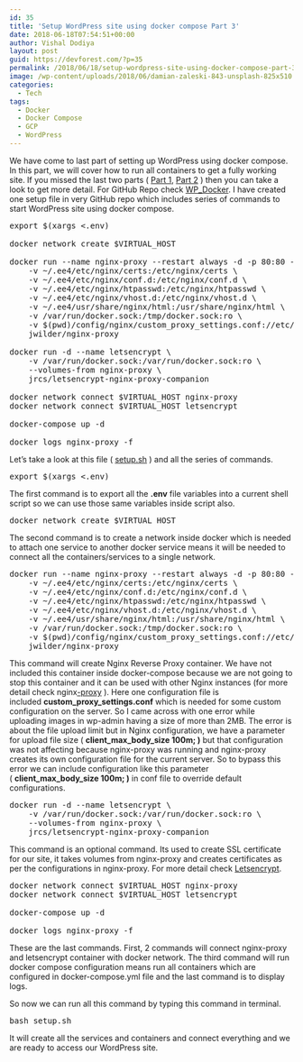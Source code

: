 ```yaml
---
id: 35
title: 'Setup WordPress site using docker compose Part 3'
date: 2018-06-18T07:54:51+00:00
author: Vishal Dodiya
layout: post
guid: https://devforest.com/?p=35
permalink: /2018/06/18/setup-wordpress-site-using-docker-compose-part-3/
image: /wp-content/uploads/2018/06/damian-zaleski-843-unsplash-825x510.jpg
categories:
  - Tech
tags:
  - Docker
  - Docker Compose
  - GCP
  - WordPress
---
```

We have come to last part of setting up WordPress using docker compose. In this part, we will cover how to run all containers to get a fully working site. If you missed the last two parts ( [Part 1](https://devforest.com/2018/06/06/setup-wordpress-site-using-docker-compose/), [Part 2](https://devforest.com/2018/06/17/setup-wordpress-site-using-docker-compose-part-2/) ) then you can take a look to get more detail. For GitHub Repo check [WP_Docker](https://github.com/vishaldodiya/WP_Docker). I have created one setup file in very GitHub repo which includes series of commands to start WordPress site using docker compose.

<pre>export $(xargs &lt;.env)

docker network create $VIRTUAL_HOST

docker run --name nginx-proxy --restart always -d -p 80:80 -p 443:443 \
    -v ~/.ee4/etc/nginx/certs:/etc/nginx/certs \
    -v ~/.ee4/etc/nginx/conf.d:/etc/nginx/conf.d \
    -v ~/.ee4/etc/nginx/htpasswd:/etc/nginx/htpasswd \
    -v ~/.ee4/etc/nginx/vhost.d:/etc/nginx/vhost.d \
    -v ~/.ee4/usr/share/nginx/html:/usr/share/nginx/html \
    -v /var/run/docker.sock:/tmp/docker.sock:ro \
    -v $(pwd)/config/nginx/custom_proxy_settings.conf://etc/nginx/conf.d/custom_proxy_settings.conf \
    jwilder/nginx-proxy

docker run -d --name letsencrypt \
    -v /var/run/docker.sock:/var/run/docker.sock:ro \
    --volumes-from nginx-proxy \
    jrcs/letsencrypt-nginx-proxy-companion

docker network connect $VIRTUAL_HOST nginx-proxy
docker network connect $VIRTUAL_HOST letsencrypt

docker-compose up -d

docker logs nginx-proxy -f</pre>

Let&#8217;s take a look at this file ( [setup.sh](https://github.com/vishaldodiya/WP_Docker/blob/master/setup.sh) ) and all the series of commands.

<pre>export $(xargs &lt;.env)</pre>

The first command is to export all the **.env** file variables into a current shell script so we can use those same variables inside script also.

<pre>docker network create $VIRTUAL_HOST</pre>

The second command is to create a network inside docker which is needed to attach one service to another docker service means it will be needed to connect all the containers/services to a single network.

<pre>docker run --name nginx-proxy --restart always -d -p 80:80 -p 443:443 \
    -v ~/.ee4/etc/nginx/certs:/etc/nginx/certs \
    -v ~/.ee4/etc/nginx/conf.d:/etc/nginx/conf.d \
    -v ~/.ee4/etc/nginx/htpasswd:/etc/nginx/htpasswd \
    -v ~/.ee4/etc/nginx/vhost.d:/etc/nginx/vhost.d \
    -v ~/.ee4/usr/share/nginx/html:/usr/share/nginx/html \
    -v /var/run/docker.sock:/tmp/docker.sock:ro \
    -v $(pwd)/config/nginx/custom_proxy_settings.conf://etc/nginx/conf.d/custom_proxy_settings.conf \
    jwilder/nginx-proxy</pre>

This command will create Nginx Reverse Proxy container. We have not included this container inside docker-compose because we are not going to stop this container and it can be used with other Nginx instances (for more detail check nginx[-proxy](https://github.com/jwilder/nginx-proxy) ). Here one configuration file is included **custom\_proxy\_settings.conf** which is needed for some custom configuration on the server. So I came across with one error while uploading images in wp-admin having a size of more than 2MB. The error is about the file upload limit but in Nginx configuration, we have a parameter for upload file size ( **client\_max\_body_size 100m; )** but that configuration was not affecting because nginx-proxy was running and nginx-proxy creates its own configuration file for the current server. So to bypass this error we can include configuration like this parameter ( **client\_max\_body_size 100m; )** in conf file to override default configurations.

<pre>docker run -d --name letsencrypt \
    -v /var/run/docker.sock:/var/run/docker.sock:ro \
    --volumes-from nginx-proxy \
    jrcs/letsencrypt-nginx-proxy-companion</pre>

This command is an optional command. Its used to create SSL certificate for our site, it takes volumes from nginx-proxy and creates certificates as per the configurations in nginx-proxy. For more detail check [Letsencrypt](https://github.com/JrCs/docker-letsencrypt-nginx-proxy-companion).

<pre>docker network connect $VIRTUAL_HOST nginx-proxy
docker network connect $VIRTUAL_HOST letsencrypt

docker-compose up -d

docker logs nginx-proxy -f</pre>

These are the last commands. First, 2 commands will connect nginx-proxy and letsencrypt container with docker network. The third command will run docker compose configuration means run all containers which are configured in docker-compose.yml file and the last command is to display logs.

So now we can run all this command by typing this command in terminal.

<pre>bash setup.sh</pre>

It will create all the services and containers and connect everything and we are ready to access our WordPress site.
